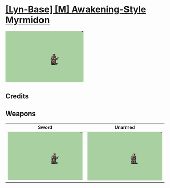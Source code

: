 # [\[Lyn-Base\] \[M\] Awakening-Style Myrmidon](../%5BLyn-Base%5D%20%5BM%5D%20Awakening-Style%20Myrmidon)

<img src="./1.%20Sword/Sword_000.png" alt="[Lyn-Base] [M] Awakening-Style Myrmidon standing" />

## Credits



## Weapons


|Sword |Unarmed |
|  :---: | :---: |
| <img alt="Sword animation" src="./1.%20Sword/Sword.gif" /> | <img alt="Unarmed animation" src="./8.%20Unarmed/Unarmed.gif" /> |
